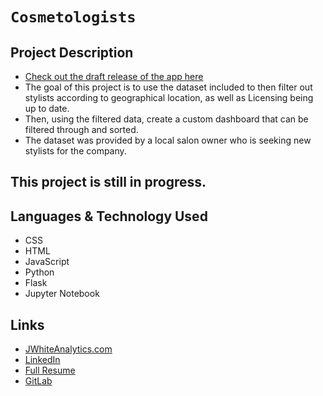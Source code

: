 # `Cosmetologists`

## Project Description

- [Check out the draft release of the app here](https://stylist-project-357102.uc.r.appspot.com/home)
- The goal of this project is to use the dataset included to then filter out stylists according to geographical location, as well as Licensing being up to date.
- Then, using the filtered data, create a custom dashboard that can be filtered through and sorted.
- The dataset was provided by a local salon owner who is seeking new stylists for the company.

## This project is still in progress.

## Languages & Technology Used

- CSS
- HTML
- JavaScript
- Python
- Flask
- Jupyter Notebook

## Links
- [JWhiteAnalytics.com](https://jwhiteanalytics.com)
- [LinkedIn](https://www.linkedin.com/in/jimmywhite1987)
- [Full Resume](https://jwhiteanalytics.com/JWhite%20Resume.pdf)
- [GitLab](https://gitlab.com/jimmywhite1987)
